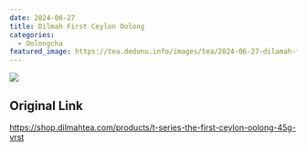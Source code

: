 ```yaml
---
date: 2024-06-27
title: Dilmah First Ceylon Oolong
categories:
  - Oolongcha
featured_image: https://tea.dedunu.info/images/tea/2024-06-27-dilamah-first-ceylon-oolong-1.jpeg
---
```


![](https://tea.dedunu.info/images/tea/2024-06-27-dilamah-first-ceylon-oolong-2.jpeg)

## Original Link

<https://shop.dilmahtea.com/products/t-series-the-first-ceylon-oolong-45g-vrst>

